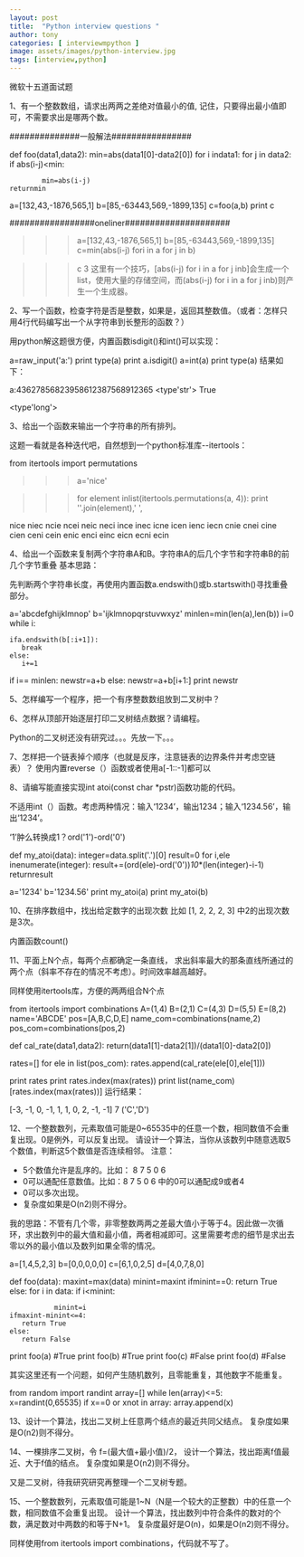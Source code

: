 ```yaml
---
layout: post
title:  "Python interview questions "
author: tony
categories: [ interviewmpython ]
image: assets/images/python-interview.jpg
tags: [interview,python]
---
```


微软十五道面试题

1、有一个整数数组，请求出两两之差绝对值最小的值,
记住，只要得出最小值即可，不需要求出是哪两个数。

##############一般解法################

def foo(data1,data2):
   min=abs(data1[0]-data2[0])
    for i indata1:
       for j in data2:
           if abs(i-j)<min:

            min=abs(i-j)
    returnmin

a=[132,43,-1876,565,1]
b=[85,-63443,569,-1899,135]
c=foo(a,b)
print c

#################oneliner#####################

>>>a=[132,43,-1876,565,1]
>>>b=[85,-63443,569,-1899,135]
>>> c=min(abs(i-j) fori in a for j in b)

>>> c
3
这里有一个技巧，[abs(i-j) for i in a for j inb]会生成一个list，使用大量的存储空间，而(abs(i-j) for i in a for j inb)则产生一个生成器。

 

2、写一个函数，检查字符是否是整数，如果是，返回其整数值。（或者：怎样只用4行代码编写出一个从字符串到长整形的函数？）

用python解这题很方便，内置函数isdigit()和int()可以实现：

a=raw_input('a:')
print type(a)
print a.isdigit()
a=int(a)
print type(a)
结果如下：

a:43627856823958612387568912365
<type'str'>
True

<type'long'>

 

3、给出一个函数来输出一个字符串的所有排列。

这题一看就是各种迭代吧，自然想到一个python标准库--itertools：

from itertools import permutations

>>> a='nice'

>>> for element inlist(itertools.permutations(a, 4)):
       print ''.join(element),' ',

nice  niec  ncie  ncei  neic  neci  ince  inec  icne  icen  ienc  iecn  cnie  cnei  cine  cien  ceni  cein  enic  enci  einc  eicn  ecni   ecin

4、给出一个函数来复制两个字符串A和B。字符串A的后几个字节和字符串B的前几个字节重叠
基本思路：

先判断两个字符串长度，再使用内置函数a.endswith()或b.startswith()寻找重叠部分。

a='abcdefghijklmnop'
b='ijklmnopqrstuvwxyz'
minlen=min(len(a),len(b))
i=0
while i:

    ifa.endswith(b[:i+1]):
       break
    else:
       i+=1
if i== minlen:
   newstr=a+b
else:
   newstr=a+b[i+1:]
print newstr

5、怎样编写一个程序，把一个有序整数数组放到二叉树中？

6、怎样从顶部开始逐层打印二叉树结点数据？请编程。

Python的二叉树还没有研究过。。。先放一下。。。

7、怎样把一个链表掉个顺序（也就是反序，注意链表的边界条件并考虑空链表）？
使用内置reverse（）函数或者使用a[-1::-1]都可以

8、请编写能直接实现int atoi(const char *pstr)函数功能的代码。

不适用int（）函数。考虑两种情况：输入‘1234’，输出1234；输入‘1234.56’，输出‘1234’。

‘1’肿么转换成1？ord('1')-ord('0')

def my_atoi(data):
   integer=data.split('.')[0]
   result=0
    for i,ele inenumerate(integer):
       result+=(ord(ele)-ord('0'))*10**(len(integer)-i-1)
    returnresult

a='1234'
b='1234.56'
print my_atoi(a)
print my_atoi(b)

10、在排序数组中，找出给定数字的出现次数
比如 [1, 2, 2, 2, 3] 中2的出现次数是3次。

内置函数count()

11、平面上N个点，每两个点都确定一条直线，
求出斜率最大的那条直线所通过的两个点（斜率不存在的情况不考虑）。时间效率越高越好。

同样使用itertools库，方便的两两组合N个点

from itertools import combinations
A=(1,4)
B=(2,1)
C=(4,3)
D=(5,5)
E=(8,2)
name='ABCDE'
pos=[A,B,C,D,E]
name_com=combinations(name,2)
pos_com=combinations(pos,2)

def cal_rate(data1,data2):
    return(data1[1]-data2[1])/(data1[0]-data2[0])

rates=[]
for ele in list(pos_com):
   rates.append(cal_rate(ele[0],ele[1]))

print rates
print rates.index(max(rates))
print list(name_com)[rates.index(max(rates))]
运行结果：

[-3, -1, 0, -1, 1, 1, 0, 2, -1, -1]
7
('C','D')   

12、一个整数数列，元素取值可能是0~65535中的任意一个数，相同数值不会重复出现。0是例外，可以反复出现。
请设计一个算法，当你从该数列中随意选取5个数值，判断这5个数值是否连续相邻。
注意：
- 5个数值允许是乱序的。比如： 8 7 5 0 6
- 0可以通配任意数值。比如：8 7 5 0 6 中的0可以通配成9或者4
- 0可以多次出现。
- 复杂度如果是O(n2)则不得分。

我的思路：不管有几个零，非零整数两两之差最大值小于等于4。因此做一次循环，求出数列中的最大值和最小值，两者相减即可。这里需要考虑的细节是求出去零以外的最小值以及数列如果全零的情况。

a=[1,4,5,2,3]
b=[0,0,0,0,0]
c=[6,1,0,2,5]
d=[4,0,7,8,0]

def foo(data):
   maxint=max(data)
   minint=maxint
    ifminint==0:
       return True
    else:
        for i in data:
           if i<minint:

               minint=i
    ifmaxint-minint<=4:
       return True
    else:
       return False
   
print foo(a)  #True
print foo(b)  #True
print foo(c)  #False
print foo(d)  #False

其实这里还有一个问题，如何产生随机数列，且零能重复，其他数字不能重复。

from random import randint
array=[]
while len(array)<=5:
   x=randint(0,65535)
    if x==0 or xnot in array:
       array.append(x)

13、设计一个算法，找出二叉树上任意两个结点的最近共同父结点。
复杂度如果是O(n2)则不得分。

14、一棵排序二叉树，令 f=(最大值+最小值)/2，
设计一个算法，找出距离f值最近、大于f值的结点。
复杂度如果是O(n2)则不得分。

又是二叉树，待我研究研究再整理一个二叉树专题。

15、一个整数数列，元素取值可能是1~N（N是一个较大的正整数）中的任意一个数，相同数值不会重复出现。
设计一个算法，找出数列中符合条件的数对的个数，满足数对中两数的和等于N+1。
复杂度最好是O(n)，如果是O(n2)则不得分。

同样使用from itertools import combinations，代码就不写了。

